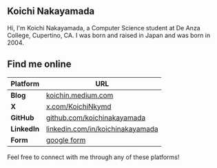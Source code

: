 ## Koichi Nakayamada

Hi, I'm Koichi Nakayamada, a Computer Science student at De Anza College, Cupertino, CA. I was born and raised in Japan and was born in 2004. 

## Find me online

| Platform | URL |
|-|-|
| **Blog** | [koichin.medium.com](https://koichin.medium.com)        |
| **X** | [x.com/KoichiNkymd](https://x.com/KoichiNkymd)          |
| **GitHub** | [github.com/koichinakayamada](https://github.com/koichinakayamada) |
| **LinkedIn** | [linkedin.com/in/koichinakayamada](https://linkedin.com/in/koichinakayamada) |
| **Form** | [google form](https://forms.gle/TTmCVmB7TK8fyH5Z8) |

Feel free to connect with me through any of these platforms!
